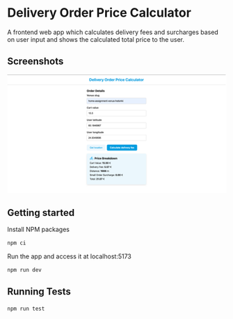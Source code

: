 # Delivery Order Price Calculator

A frontend web app which calculates delivery fees and surcharges based on user input and shows the calculated total price to the user.

## Screenshots

![App Screenshot](./public/app-ui.png)

## Getting started

Install NPM packages

```bash
npm ci
```

Run the app and access it at localhost:5173

```bash
npm run dev
```

## Running Tests

```bash
npm run test
```
